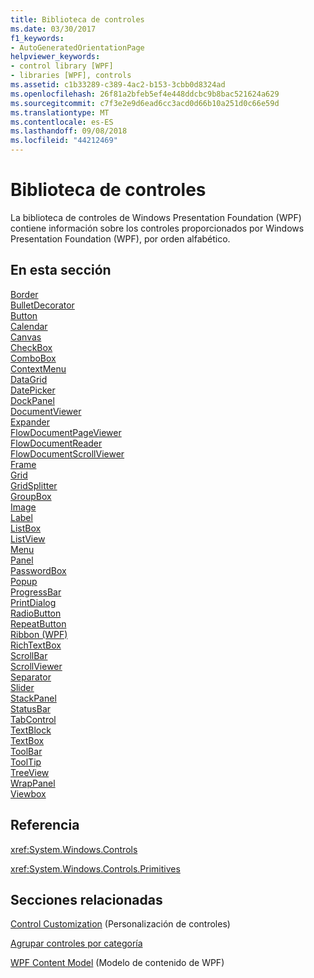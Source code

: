 ```yaml
---
title: Biblioteca de controles
ms.date: 03/30/2017
f1_keywords:
- AutoGeneratedOrientationPage
helpviewer_keywords:
- control library [WPF]
- libraries [WPF], controls
ms.assetid: c1b33289-c389-4ac2-b153-3cbb0d8324ad
ms.openlocfilehash: 26f81a2bfeb5ef4e448ddcbc9b8bac521624a629
ms.sourcegitcommit: c7f3e2e9d6ead6cc3acd0d66b10a251d0c66e59d
ms.translationtype: MT
ms.contentlocale: es-ES
ms.lasthandoff: 09/08/2018
ms.locfileid: "44212469"
---
```

# <a name="control-library"></a>Biblioteca de controles
La biblioteca de controles de Windows Presentation Foundation (WPF) contiene información sobre los controles proporcionados por Windows Presentation Foundation (WPF), por orden alfabético.  
  
## <a name="in-this-section"></a>En esta sección  
 [Border](../../../../docs/framework/wpf/controls/border.md)  
 [BulletDecorator](../../../../docs/framework/wpf/controls/bulletdecorator.md)  
 [Button](../../../../docs/framework/wpf/controls/button.md)  
 [Calendar](../../../../docs/framework/wpf/controls/calendar.md)  
 [Canvas](../../../../docs/framework/wpf/controls/canvas.md)  
 [CheckBox](../../../../docs/framework/wpf/controls/checkbox.md)  
 [ComboBox](../../../../docs/framework/wpf/controls/combobox.md)  
 [ContextMenu](../../../../docs/framework/wpf/controls/contextmenu.md)  
 [DataGrid](../../../../docs/framework/wpf/controls/datagrid.md)  
 [DatePicker](../../../../docs/framework/wpf/controls/datepicker.md)  
 [DockPanel](../../../../docs/framework/wpf/controls/dockpanel.md)  
 [DocumentViewer](../../../../docs/framework/wpf/controls/documentviewer.md)  
 [Expander](../../../../docs/framework/wpf/controls/expander.md)  
 [FlowDocumentPageViewer](../../../../docs/framework/wpf/controls/flowdocumentpageviewer.md)  
 [FlowDocumentReader](../../../../docs/framework/wpf/controls/flowdocumentreader.md)  
 [FlowDocumentScrollViewer](../../../../docs/framework/wpf/controls/flowdocumentscrollviewer.md)  
 [Frame](../../../../docs/framework/wpf/controls/frame.md)  
 [Grid](../../../../docs/framework/wpf/controls/grid.md)  
 [GridSplitter](../../../../docs/framework/wpf/controls/gridsplitter.md)  
 [GroupBox](../../../../docs/framework/wpf/controls/groupbox.md)  
 [Image](../../../../docs/framework/wpf/controls/image.md)  
 [Label](../../../../docs/framework/wpf/controls/label.md)  
 [ListBox](../../../../docs/framework/wpf/controls/listbox.md)  
 [ListView](../../../../docs/framework/wpf/controls/listview.md)  
 [Menu](../../../../docs/framework/wpf/controls/menu.md)  
 [Panel](../../../../docs/framework/wpf/controls/panel.md)  
 [PasswordBox](../../../../docs/framework/wpf/controls/passwordbox.md)  
 [Popup](../../../../docs/framework/wpf/controls/popup.md)  
 [ProgressBar](../../../../docs/framework/wpf/controls/progressbar.md)  
 [PrintDialog](../../../../docs/framework/wpf/controls/printdialog.md)  
 [RadioButton](../../../../docs/framework/wpf/controls/radiobutton.md)  
 [RepeatButton](../../../../docs/framework/wpf/controls/repeatbutton.md)  
 [Ribbon (WPF)](https://msdn.microsoft.com/library/d2b5749c-43ec-4e1f-9017-8f1d0bbd5d3f)  
 [RichTextBox](../../../../docs/framework/wpf/controls/richtextbox.md)  
 [ScrollBar](../../../../docs/framework/wpf/controls/scrollbar.md)  
 [ScrollViewer](../../../../docs/framework/wpf/controls/scrollviewer.md)  
 [Separator](../../../../docs/framework/wpf/controls/separator.md)  
 [Slider](../../../../docs/framework/wpf/controls/slider.md)  
 [StackPanel](../../../../docs/framework/wpf/controls/stackpanel.md)  
 [StatusBar](../../../../docs/framework/wpf/controls/statusbar.md)  
 [TabControl](../../../../docs/framework/wpf/controls/tabcontrol.md)  
 [TextBlock](../../../../docs/framework/wpf/controls/textblock.md)  
 [TextBox](../../../../docs/framework/wpf/controls/textbox.md)  
 [ToolBar](../../../../docs/framework/wpf/controls/toolbar.md)  
 [ToolTip](../../../../docs/framework/wpf/controls/tooltip.md)  
 [TreeView](../../../../docs/framework/wpf/controls/treeview.md)  
 [WrapPanel](../../../../docs/framework/wpf/controls/wrappanel.md)  
 [Viewbox](../../../../docs/framework/wpf/controls/viewbox.md)  
  
## <a name="reference"></a>Referencia  
 <xref:System.Windows.Controls>  
  
 <xref:System.Windows.Controls.Primitives>  
  
## <a name="related-sections"></a>Secciones relacionadas  
 [Control Customization](../../../../docs/framework/wpf/controls/control-customization.md) (Personalización de controles)  
  
 [Agrupar controles por categoría](../../../../docs/framework/wpf/controls/controls-by-category.md)  
  
 [WPF Content Model](../../../../docs/framework/wpf/controls/wpf-content-model.md) (Modelo de contenido de WPF)
